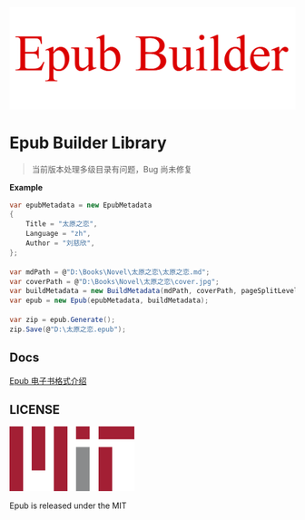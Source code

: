 ![logo](./Docs/Images/logo.png)

# Epub Builder Library

> 当前版本处理多级目录有问题，Bug 尚未修复

**Example**

```c#
var epubMetadata = new EpubMetadata
{
    Title = "太原之恋",
    Language = "zh",
    Author = "刘慈欣",
};

var mdPath = @"D:\Books\Novel\太原之恋\太原之恋.md";
var coverPath = @"D:\Books\Novel\太原之恋\cover.jpg";
var buildMetadata = new BuildMetadata(mdPath, coverPath, pageSplitLevel:1);
var epub = new Epub(epubMetadata, buildMetadata);

var zip = epub.Generate();
zip.Save(@"D:\太原之恋.epub");
```

## Docs

[Epub 电子书格式介绍](./Docs/Epub电子书格式.md)


## LICENSE

![MIT](./Docs/Images/MIT.png)

Epub is released under the MIT